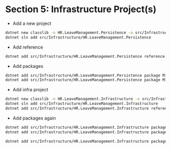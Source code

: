 # Section 5: Infrastructure Project(s)

- Add a new project

```sh
dotnet new classlib -n HR.LeaveManagement.Persistence -o src/Infrastructure/HR.LeaveManagement.Persistence
dotnet sln add src/Infrastructure/HR.LeaveManagement.Persistence
```

- Add reference

```sh
dotnet add src/Infrastructure/HR.LeaveManagement.Persistence reference src/Core/HR.LeaveManagement.Application
```

- Add packages

```sh
dotnet add src/Infrastructure/HR.LeaveManagement.Persistence package Microsoft.EntityFrameworkCore.SqlServer
dotnet add src/Infrastructure/HR.LeaveManagement.Persistence package Microsoft.Extensions.Options.ConfigurationExtensions
```

- Add infra project

```sh
dotnet new classlib -n HR.LeaveManagement.Infrastructure -o src/Infrastructure/HR.LeaveManagement.Infrastructure
dotnet sln add src/Infrastructure/HR.LeaveManagement.Infrastructure
dotnet add src/Infrastructure/HR.LeaveManagement.Infrastructure reference src/Core/HR.LeaveManagement.Application
```

- Add packages again

```sh
dotnet add src/Infrastructure/HR.LeaveManagement.Infrastructure package Microsoft.EntityFrameworkCore.SqlServer
dotnet add src/Infrastructure/HR.LeaveManagement.Infrastructure package Microsoft.Extensions.Options.ConfigurationExtensions

```

```sh
dotnet add src/Infrastructure/HR.LeaveManagement.Infrastructure package SendGrid
```
